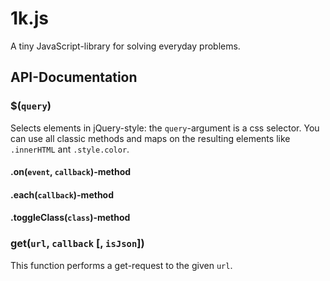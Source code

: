 # 1k.js
A tiny JavaScript-library for solving everyday problems.

## API-Documentation

### $(`query`)
Selects elements in jQuery-style: the `query`-argument is a css selector.
You can use all classic methods and maps on the resulting elements like `.innerHTML` ant `.style.color`. 

#### .on(`event`, `callback`)-method

#### .each(`callback`)-method

#### .toggleClass(`class`)-method


### get(`url`, `callback` [, `isJson`])

This function performs a get-request to the given `url`.